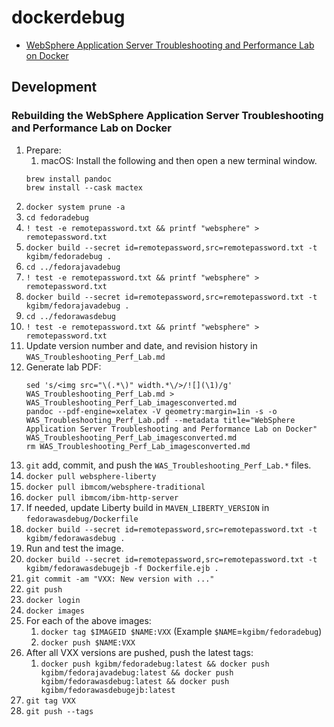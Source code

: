 # dockerdebug

* [WebSphere Application Server Troubleshooting and Performance Lab on Docker](https://github.com/kgibm/dockerdebug/tree/master/fedorawasdebug)

## Development

### Rebuilding the WebSphere Application Server Troubleshooting and Performance Lab on Docker

1. Prepare:
    1. macOS: Install the following and then open a new terminal window.
    ```
    brew install pandoc
    brew install --cask mactex
    ```
1. `docker system prune -a`
1. `cd fedoradebug`
1. `! test -e remotepassword.txt && printf "websphere" > remotepassword.txt`
1. `docker build --secret id=remotepassword,src=remotepassword.txt -t kgibm/fedoradebug .`
1. `cd ../fedorajavadebug`
1. `! test -e remotepassword.txt && printf "websphere" > remotepassword.txt`
1. `docker build --secret id=remotepassword,src=remotepassword.txt -t kgibm/fedorajavadebug .`
1. `cd ../fedorawasdebug`
1. `! test -e remotepassword.txt && printf "websphere" > remotepassword.txt`
1. Update version number and date, and revision history in `WAS_Troubleshooting_Perf_Lab.md`
1. Generate lab PDF:
   ```
   sed 's/<img src="\(.*\)" width.*\/>/![](\1)/g' WAS_Troubleshooting_Perf_Lab.md > WAS_Troubleshooting_Perf_Lab_imagesconverted.md
   pandoc --pdf-engine=xelatex -V geometry:margin=1in -s -o WAS_Troubleshooting_Perf_Lab.pdf --metadata title="WebSphere Application Server Troubleshooting and Performance Lab on Docker" WAS_Troubleshooting_Perf_Lab_imagesconverted.md
   rm WAS_Troubleshooting_Perf_Lab_imagesconverted.md
   ```
1. `git` add, commit, and push the `WAS_Troubleshooting_Perf_Lab.*` files.
1. `docker pull websphere-liberty`
1. `docker pull ibmcom/websphere-traditional`
1. `docker pull ibmcom/ibm-http-server`
1. If needed, update Liberty build in `MAVEN_LIBERTY_VERSION` in `fedorawasdebug/Dockerfile`
1. `docker build --secret id=remotepassword,src=remotepassword.txt -t kgibm/fedorawasdebug .`
1. Run and test the image.
1. `docker build --secret id=remotepassword,src=remotepassword.txt -t kgibm/fedorawasdebugejb -f Dockerfile.ejb .`
1. `git commit -am "VXX: New version with ..."`
1. `git push`
1. `docker login`
1. `docker images`
1. For each of the above images:
    1. `docker tag $IMAGEID $NAME:VXX` (Example `$NAME`=`kgibm/fedoradebug`)
    1. `docker push $NAME:VXX`
1. After all VXX versions are pushed, push the latest tags:
    1. `docker push kgibm/fedoradebug:latest && docker push kgibm/fedorajavadebug:latest && docker push kgibm/fedorawasdebug:latest && docker push kgibm/fedorawasdebugejb:latest`
1. `git tag VXX`
1. `git push --tags`
